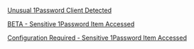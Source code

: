 [ Unusual 1Password Client Detected](../rules/onepassword_rules/onepassword_unusual_client.py)

[ BETA - Sensitive 1Password Item Accessed](../rules/onepassword_rules/onepassword_lut_sensitive_item_access.py)

[ Configuration Required - Sensitive 1Password Item Accessed](../rules/onepassword_rules/onepassword_sensitive_item_access.py)
